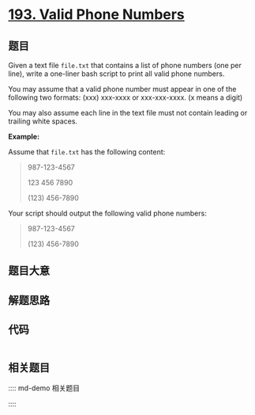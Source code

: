# [193. Valid Phone Numbers](https://leetcode.com/problems/valid-phone-numbers)

## 题目

Given a text file `file.txt` that contains a list of phone numbers (one per
line), write a one-liner bash script to print all valid phone numbers.

You may assume that a valid phone number must appear in one of the following
two formats: (xxx) xxx-xxxx or xxx-xxx-xxxx. (x means a digit)

You may also assume each line in the text file must not contain leading or
trailing white spaces.

**Example:**

Assume that `file.txt` has the following content:

> 
> 
> 
> 
> 
> 987-123-4567
> 
> 123 456 7890
> 
> (123) 456-7890
> 
> 

Your script should output the following valid phone numbers:

> 
> 
> 
> 
> 
> 987-123-4567
> 
> (123) 456-7890
> 
> 


## 题目大意

## 解题思路

## 代码

```javascript

```

## 相关题目

:::: md-demo 相关题目

::::
